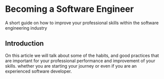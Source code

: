 # Becoming a Software Engineer

  A short guide on how to improve your professional skills within the software engineering industry

## Introduction
  
  On this article  we will talk about some of the habits, and good practices that are important for your professional performance and improvement of your skills. whether you are starting your journey or even if you are an experienced software developer.
  
  

